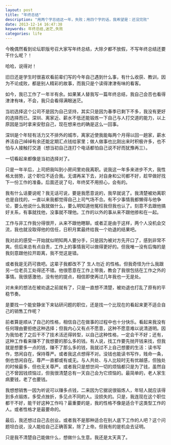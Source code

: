 ```yaml
---
layout: post
title: "年终总结"
description: "用两个字总结这一年，失败；用四个字的话，我希望是：还没完败"
date: 2013-12-14 16:47:38
keywords: 年终总结,迷茫,失败
categories: life
---
```

今晚偶然看到论坛职版号召大家写年终总结，大除夕都不放假，不写年终总结还要干什么呢？！

哈哈，说得对！

旧日还是学生时很喜欢看前辈们写的今年自己遇到什么事，有什么收获、教训，因为不论成败，都是别人精彩的故事，而我只是个读得津津有味的看客。

如今，我已工作了一年半有余。如果某人替我写一篇年终总结，我自己会否也看得津津有味，不会，我只会看得满眼迷茫。

当初选择这个公司不是因为自己坚持，其实只是因为春季已剩下不多，我没有更好的选择而已。深圳、离家近、薪水不低还能锻炼一下自己与人打交道的能力，以上原因是当时拿来安慰自己，现在想来也的确是这么一回事。

深圳是个年轻有活力又不排外的城市，离家近使我能每两个月得以回一趟家，薪水养活自己绰绰有余还能定期汇点钱给家里；做人做事也比刚出来时积极许多，也不怕与人接触打交道（想当初自己连打个电话都怕自己说不好而犹豫再三）。

一切看起来都像是当初选择对了。

只是一年半后，上司把我叫到小房间里劝我离职。说我这一年多来进步不大，我性格太弱势，这个职位不适合我。无谓再呆下去，对自身和公司都不好，趁早做好找下一份工作的准备。后面还说了句，年终奖不用担心，会有的。

我有什么话要说呢？我无话可说，要是我愿意说的，我早就说了。我清楚被劝离职也是自找的，一直以来我都觉得自己上司气场不合。有不少事情我都懒得与他争论，要么他说什么我就做什么，要么明知道他冤枉我但我也认了。刻意不去跟他搞好关系，有事就找他，没事就不理他。工作的以外的事从来不跟他掺和在一起。

工作与非工作我分得很开，从来不跟他瞎聊。或者正是由于这样，两个人没机会交流，我也就没取得他的信任，日积月累最终给我一个劝退的结果吧。

我对此的感受一开始就似明知两人要分手，只是因为被对方先开口了，感到非常不爽。但后来总有点自责，工作上的事情我可以做得更好的。但我唯一没有后悔的是我刻意跟他拉开距离，我不觉这是错。

或者我是无药可救吧。这辈子我都改不了 生人勿近 的性格。但我奇怪为什么我跟另一位老员工处得还不错。他很愿意在工作上带我，教会了我很包括在工作之外的事情。我很感激他，没有他的提点，相信即使再过几年我也一无是处。

对未来的想法在被劝退之前就有了，只是一直想不清楚，被劝退也打乱了原有的平稳节奏。

是要找一个能安静坐下来钻研问题的职位，还是找一个比现在的看起来更不适合自己的销售工作呢？

前者算是顺从了自己的性格，相信自己在做事的过程中也十分快乐。看起来我没有任何理由要拒绝这种选择；但我内心又有点不愿意，这种不愿意难以说清道明。因为我怕老了之后干不了技术活还得转型，以自己这种性格，一定会干不好；还有，这种工作看来赚不了我想要的那么多的钱。有人说，找工作要先抛开钱来找，但我就是想要多一点的钱，赚不了那么多的钱，我就过不上自己想要的生活：读书写作，悠闲自在，保持尊严。或者我这点想得不对。没钱也能读书写作，贱命一条，倒也悠闲自在。尊严一直都或有或无。与人共处、与人比较时无有优越感，但独处的时候最多，但也无关尊严。或者我只是想世间一切的烦恼都只是为了钱，虽然自己不曾因钱烦恼过，但我很清楚总有一天自己会为它烦恼的。最简单的，老人家生病要钱，老了也要钱。

我想想销售一因为听说可以赚多点钱，二来因为它据说很锻炼人，年轻人就应该得到多点锻炼，多受点挫折，多见点不同的人。没损失的。只是，我连现在这个职位都干不好，能干好这种工作吗？最重要的是，我的性格不像是适合干这类型工作的人。或者性格才是最要命的。

最后，我还想过自己去创业。或者我不是那种适合在别人底下工作的人吧？这个问题坦白说，没人能给自己正确答案，除了上帝。但我有的是机会去证明。

只是我不清楚自己能做什么，想做什么生意。我还是太天真了。